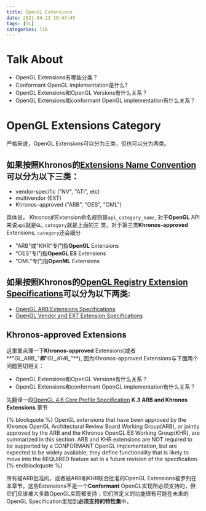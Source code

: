```yaml
---
title: OpenGL Extensions
date: 2021-04-22 10:47:45
tags: [GL]
categories: lib
---
```


# Talk About
- OpenGL Extensions有哪些分类？
- Conformant OpenGL implementation是什么?
- OpenGL Extensions和OpenGL Versions有什么关系？
- OpenGL Extensions和conformant OpenGL implementation有什么关系？

<!--more-->

# OpenGL Extensions Category
严格来说，OpenGL Extensions可以分为三类，但也可以分为两类。

## 如果按照Khronos的[Extensions Name Convention](https://www.khronos.org/registry/OpenGL/docs/rules.html#spec_naming)可以分为以下三类：

- vendor-specific ("NV", "ATI", etc)
- multivendor (EXT)
- Khronos-approved ("ARB", "OES", "OML")

具体说， Khronos的Extension命名规则是`api_category_name`, 对于**OpenGL** API来说`api`就是`GL`, `category`就是上面的三
类，对于第三类**Khronos-approved** Extensions, `category`还会细分

- "ARB"或"KHR"专门指**OpenGL** Extensions
- "OES"专门指**OpenGL ES** Extensions
- "OML"专门指**OpenML** Extensions

## 如果按照Khronos的[OpenGL Registry Extension Specifications](https://www.khronos.org/registry/OpenGL/index_gl.php)可以分为以下两类:

- [OpenGL ARB Extensions Specifications](https://www.khronos.org/registry/OpenGL/index_gl.php#arbextspecs)
- [OpenGL Vendor and EXT Extension Specifications](https://www.khronos.org/registry/OpenGL/index_gl.php#arbextspecs)

## Khronos-approved Extensions
这里重点理一下**Khronos-approved** Extensions(或者**"GL_ARB_*"**和**"GL_KHR_*"**), 因为Khronos-approved Extensions与下面两个问题密切相关：

- OpenGL Extensions和OpenGL Versions有什么关系？
- OpenGL Extensions和conformant OpenGL implementation有什么关系？

先翻译一段[OpenGL 4.6 Core Profile Specification](https://www.khronos.org/registry/OpenGL/specs/gl/glspec46.core.pdf) **K.3 ARB and Khronos Extensions** 章节

{% blockquote %}
OpenGL extensions that have been approved by the Khronos OpenGL Architectural Review Board Working Group(ARB), or jointly approved by the ARB and the Khronos OpenGL ES Working Group(KHR), are summarized in this section. ARB and KHR extensions are NOT required to be supported by a CONFORMANT OpenGL implementation, but are expected to be widely available; they define functionality that is likely to move into the REQUIRED feature set in a future revision of the specification.
{% endblockquote %}

所有被ARB批准的，或者被ARB和KHR联合批准的OpenGL Extensions被罗列在本章节。这些Extensions不是一个**Conformant** OpenGL实现所必须支持的，但它们应该被大多数OpenGL实现都支持；它们所定义的功能很有可能在未来的OpenGL Specification里加到**必须支持的特性集**中。

